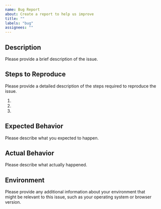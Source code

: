 ```yaml
---
name: Bug Report
about: Create a report to help us improve
title: ""
labels: "bug"
assignees: ""
---
```


## Description

Please provide a brief description of the issue.

## Steps to Reproduce

Please provide a detailed description of the steps required to reproduce the issue.

1.
2.
3.

## Expected Behavior

Please describe what you expected to happen.

## Actual Behavior

Please describe what actually happened.

## Environment

Please provide any additional information about your environment that might be relevant to this issue, such as your operating system or browser version.
